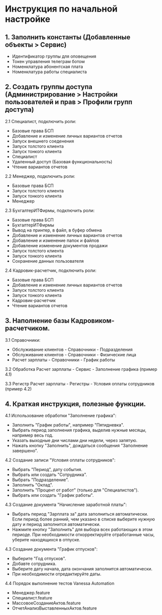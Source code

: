 # Инструкция по начальной настройке

## 1. Заполнить константы (Добавленные объекты > Сервис)
-  Идентификатор группы для оповещения
-  Токен управления телеграм ботом
-  Номенклатура абонентская плата
-  Номенклатура работы специалиста

## 2. Создать группы доступа (Администрирование > Настройки пользователей и прав > Профили групп доступа)
2.1  Специалист, подключить роли:
-	Базовые права БСП
-	Добавление и изменение личных вариантов отчетов
-	Запуск внешнего соеденения
-	Запуск толстого клиента
-	Запуск тонкого клиента
-	Специалист
-	Удаленный доступ (Базовая функциональность)
-	Чтение вариантов отчетов

2.2  Менеджер, подключить роли:
-	Базовые права БСП
-	Запуск толстого клиента
-	Запуск тонкого клиента
-	Менеджер

2.3	БухгалтерИТФирмы, подключить роли:
-	Базовые права БСП
-	БухгалтерИТФирмы
-	Вывод на принтер, в файл, в буфер обмена
-	Добавление и изменение личных вариантов отчетов
-	Добавление и изменение папок и файлов
-	Добавление изменение документов продажи
-	Запуск толстого клиента
-	Запуск тонкого клиента
-	Сохранение данных пользователя

2.4	Кадровик-расчетчик, подключить роли:
-	Базовые права БСП
-	Добавление и изменение личных вариантов отчетов
-	Запуск толстого клиента
-	Запуск тонкого клиента
-	Кадровик-расчетчик
-	Чтение вариантов отчетов

## 3. Наполнение базы Кадровиком-расчетчиком.
3.1	Справочники:
-	Обслуживание клиентов - Справочники - Подразделения
-	Обслуживание клиентов - Справочники - Физические лица
-	Расчет зарплаты - Справочники - График работы 

3.2 Обработка Расчет зарплаты - Сервис - Заполнение графика (пример 4.1)

3.3 Регистр Расчет зарплаты - Регистры - Условия оплаты сотрудников (пример 4.2)

## 4. Краткая инструкция, полезные функции.

4.1	Использование обработки "Заполнение графика":
-	Заполнить "График работы", например "Пятидневка".
-	Выбрать период заполнения графика, выделив нужные месяцы, например весь год.
-	Указать выходные дни числами дни недели, через запятую.
-	Нажать кнопку "Заполнить", дождаться сообщения "Заполнение завершено".

4.2	Создание записи "Условия оплаты сотрудников":
-	Выбрать "Период", дату события.
-	Выбрать или создать "Сотрудника".
-	Выбрать "Подразделение".
-	Заполнить "Оклад".
-	Заполнить "Процент от работ" (только для "Специалистов").
-	Выбрать или создать "График работы".

4.3	Создание документа "Начисление заработной платы":
-	Выбрать период "Зарплата за" дата заполниться автоматически. 
	Если период более ранний, чем указано в списке выберите нужную дату и период заполнится автоматически.
-	Нажмите кнопку "Заполнить" для выбора всех работающих в этом периоде. 
	При необходимости откорректируйте отработанные часы, уберите находящихся в отпуске.

4.3	Создание документа "График отпусков":
-	Выберите "Год отпусков".
-	Добавте сотрудника.
-	Выберите дату начала, дата окончания заполнится автоматически.
-	При необходимости отредактируйте даты.	

4.4	Порядок выполнение тестов Vanessa Automation
-	Менеджер.feature
-	Специалист.feature
-	МассовоеСозданиеАктов.feature
-	ОтчетАнализВыставленныхАктов.feature
